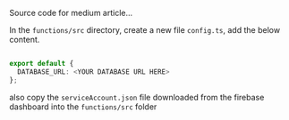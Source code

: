 Source code for medium article...

In the `functions/src` directory, create a new file `config.ts`, add the below content.

```ts

export default {
  DATABASE_URL: <YOUR DATABASE URL HERE>
};

```

also copy the `serviceAccount.json` file downloaded from the firebase dashboard  into the `functions/src` folder